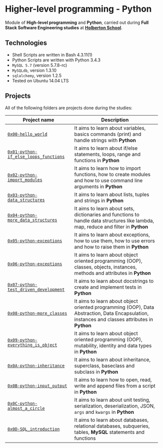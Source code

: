 # Higher-level programming - Python

Module of **High-level programming** and **Python**, carried out during **Full Stack Software Engineering studies** at **[Holberton School](https://www.holbertonschool.com/)**.

## Technologies
* Shell Scripts are written in Bash 4.3.11(1)
* Python Scripts are written with Python 3.4.3
* `MySQL 5.7` (version 5.7.8-rc)
* `MySQLdb`, version 1.3.10
* `sqlalchemy`, version 1.2.5
* Tested on Ubuntu 14.04 LTS

## Projects

All of the following folders are projects done during the studies:

| Project name                                                                                                                                                   | Description                                                                                                                                    |
| -------------------------------------------------------------------------------------------------------------------------------------------------------------- | ---------------------------------------------------------------------------------------------------------------------------------------------- |
| [`0x00-hello_world`](https://github.com/21Insight/holbertonschool-higher_level_programming/tree/master/0x00-python-hello_world)                                | It aims to learn about variables, basics commands (print) and handle strings with **Python**                                                   |
| [`0x01-python-if_else_loops_functions`](https://github.com/21Insight/holbertonschool-low_level_programming/tree/master/0x01-variables_if_else_while)           | It aims to learn about if/else statements, loops, range and functions in **Python**                                                            |
| [`0x02-python-import_modules`](https://github.com/21Insight/holbertonschool-higher_level_programming/tree/master/0x02-python-import_modules)                   | It aims to learn how to import functions, how to create modules and how to use command line arguments in **Python**                            |
| [`0x03-python-data_structures`](https://github.com/21Insight/holbertonschool-higher_level_programming/tree/master/0x03-python-data_structures)                 | It aims to learn about lists, tuples and strings in **Python**                                                                                 |
| [`0x04-python-more_data_structures`](https://github.com/21Insight/holbertonschool-higher_level_programming/tree/master/0x04-python-more_data_structures)       | It aims to learn about sets, dictionaries and functions to handle data structures like lambda, map, reduce and filter in **Python**            |
| [`0x05-python-exceptions`](https://github.com/21Insight/holbertonschool-higher_level_programming/tree/master/0x05-python-exceptions)                           | It aims to learn about exceptions, how to use them, how to use errors and how to raise them in **Python**                                      |
| [`0x06-python-exceptions`](https://github.com/21Insight/holbertonschool-higher_level_programming/tree/master/0x06-python-classes)                              | It aims to learn about object oriented programming (OOP), classes, objects, instances, methods and attributes in **Python**                    |
| [`0x07-python-test_driven_development`](https://github.com/21Insight/holbertonschool-higher_level_programming/tree/master/0x07-python-test_driven_development) | It aims to learn about docstrings to create and implement tests in **Python**                                                                  |
| [`0x08-python-more_classes`](https://github.com/21Insight/holbertonschool-higher_level_programming/tree/master/0x08-python-more_classes)                       | It aims to learn about object oriented programming (OOP), Data Abstraction, Data Encapsulation, instances and classes attributes in **Python** |
| [`0x09-python-everything_is_object`](https://github.com/21Insight/holbertonschool-higher_level_programming/tree/master/0x09-python-everything_is_object)       | It aims to learn about object oriented programming (OOP), mutability, identity and data types in **Python**                                    |
| [`0x0A-python-inheritance`](https://github.com/21Insight/holbertonschool-higher_level_programming/tree/master/0x0A-python-inheritance) | It aims to learn about inheritance, superclass, baseclass and subclass in **Python** |
| [`0x0B-python-input_output`](https://github.com/21Insight/holbertonschool-higher_level_programming/tree/master/0x0B-python-input_output) | It aims to learn how to open, read, write and append files from a script in **Python** |
| [`0x0C-python-almost_a_circle`](https://github.com/21Insight/holbertonschool-higher_level_programming/tree/master/0x0C-python-almost_a_circle) | It aims to learn about unit testing, serialization, deserialization, JSON, `args` and `kwargs` in **Python** |
| [`0x0D-SQL_introduction`](https://github.com/21Insight/holbertonschool-higher_level_programming/tree/master/0x0D-SQL_introduction) | It aims to learn about databases, relational databases, subqueries, tables, **MySQL** statements and functions |
